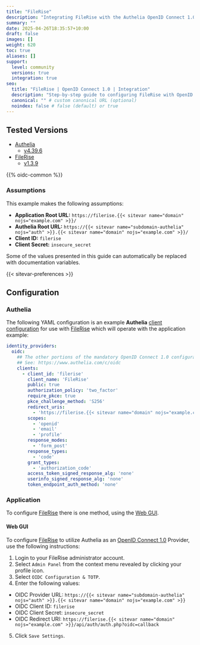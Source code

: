 ```yaml
---
title: "FileRise"
description: "Integrating FileRise with the Authelia OpenID Connect 1.0 Provider."
summary: ""
date: 2025-04-26T18:35:57+10:00
draft: false
images: []
weight: 620
toc: true
aliases: []
support:
  level: community
  versions: true
  integration: true
seo:
  title: "FileRise | OpenID Connect 1.0 | Integration"
  description: "Step-by-step guide to configuring FileRise with OpenID Connect 1.0 for secure SSO. Enhance your login flow using Authelia’s modern identity management."
  canonical: "" # custom canonical URL (optional)
  noindex: false # false (default) or true
---
```


## Tested Versions

- [Authelia]
  - [v4.39.6](https://github.com/authelia/authelia/releases/tag/v4.39.6)
- [FileRise]
  - [v1.3.9](https://github.com/error311/FileRise/releases/tag/v1.3.9)

{{% oidc-common %}}

### Assumptions

This example makes the following assumptions:

- __Application Root URL:__ `https://filerise.{{< sitevar name="domain" nojs="example.com" >}}/`
- __Authelia Root URL:__ `https://{{< sitevar name="subdomain-authelia" nojs="auth" >}}.{{< sitevar name="domain" nojs="example.com" >}}/`
- __Client ID:__ `filerise`
- __Client Secret:__ `insecure_secret`

Some of the values presented in this guide can automatically be replaced with documentation variables.

{{< sitevar-preferences >}}

## Configuration

### Authelia

The following YAML configuration is an example __Authelia__ [client configuration] for use with [FileRise] which will
operate with the application example:

```yaml {title="configuration.yml"}
identity_providers:
  oidc:
    ## The other portions of the mandatory OpenID Connect 1.0 configuration go here.
    ## See: https://www.authelia.com/c/oidc
    clients:
      - client_id: 'filerise'
        client_name: 'FileRise'
        public: true
        authorization_policy: 'two_factor'
        require_pkce: true
        pkce_challenge_method: 'S256'
        redirect_uris:
          - 'https://filerise.{{< sitevar name="domain" nojs="example.com" >}}/api/auth/auth.php?oidc=callback'
        scopes:
          - 'openid'
          - 'email'
          - 'profile'
        response_modes:
          - 'form_post'
        response_types:
          - 'code'
        grant_types:
          - 'authorization_code'
        access_token_signed_response_alg: 'none'
        userinfo_signed_response_alg: 'none'
        token_endpoint_auth_method: 'none'
```

### Application

To configure [FileRise] there is one method, using the [Web GUI](#web-gui).

#### Web GUI

To configure [FileRise] to utilize Authelia as an [OpenID Connect 1.0] Provider, use the following instructions:

1. Login to your FileRise administrator account.
2. Select `Admin Panel` from the context menu revealed by clicking your profile icon.
3. Select `OIDC Configuration & TOTP`.
4. Enter the following values:
  - OIDC Provider URL: `https://{{< sitevar name="subdomain-authelia" nojs="auth" >}}.{{< sitevar name="domain" nojs="example.com" >}}`
  - OIDC Client ID: `filerise`
  - OIDC Client Secret: `insecure_secret`
  - OIDC Redirect URI: `https://filerise.{{< sitevar name="domain" nojs="example.com" >}}/api/auth/auth.php?oidc=callback`
5. Click `Save Settings`.

[Authelia]: https://www.authelia.com
[FileRise]: https://github.com/error311/FileRise
[OpenID Connect 1.0]: ../../../openid-connect/introduction.md
[client configuration]: ../../../../configuration/identity-providers/openid-connect/clients.md
